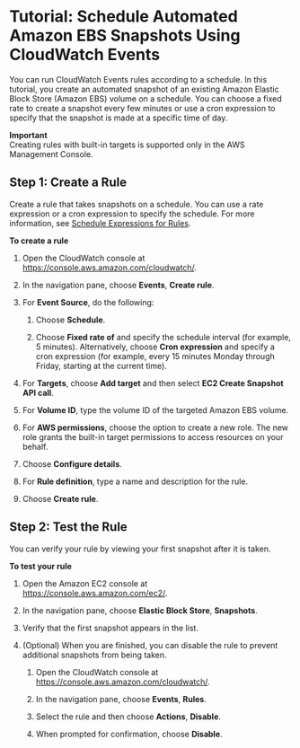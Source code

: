 # Tutorial: Schedule Automated Amazon EBS Snapshots Using CloudWatch Events<a name="TakeScheduledSnapshot"></a>

You can run CloudWatch Events rules according to a schedule\. In this tutorial, you create an automated snapshot of an existing Amazon Elastic Block Store \(Amazon EBS\) volume on a schedule\. You can choose a fixed rate to create a snapshot every few minutes or use a cron expression to specify that the snapshot is made at a specific time of day\.

**Important**  
Creating rules with built\-in targets is supported only in the AWS Management Console\.

## Step 1: Create a Rule<a name="ebs-create-rule"></a>

Create a rule that takes snapshots on a schedule\. You can use a rate expression or a cron expression to specify the schedule\. For more information, see [Schedule Expressions for Rules](ScheduledEvents.md)\.

**To create a rule**

1. Open the CloudWatch console at [https://console\.aws\.amazon\.com/cloudwatch/](https://console.aws.amazon.com/cloudwatch/)\.

1. In the navigation pane, choose **Events**, **Create rule**\.

1. For **Event Source**, do the following:

   1. Choose **Schedule**\.

   1. Choose **Fixed rate of** and specify the schedule interval \(for example, 5 minutes\)\. Alternatively, choose **Cron expression** and specify a cron expression \(for example, every 15 minutes Monday through Friday, starting at the current time\)\.

1. For **Targets**, choose **Add target** and then select **EC2 Create Snapshot API call**\.

1. For **Volume ID**, type the volume ID of the targeted Amazon EBS volume\.

1. For **AWS permissions**, choose the option to create a new role\. The new role grants the built\-in target permissions to access resources on your behalf\.

1. Choose **Configure details**\.

1. For **Rule definition**, type a name and description for the rule\.

1. Choose **Create rule**\.

## Step 2: Test the Rule<a name="ebs-test-rule"></a>

You can verify your rule by viewing your first snapshot after it is taken\.

**To test your rule**

1. Open the Amazon EC2 console at [https://console\.aws\.amazon\.com/ec2/](https://console.aws.amazon.com/ec2/)\.

1. In the navigation pane, choose **Elastic Block Store**, **Snapshots**\.

1. Verify that the first snapshot appears in the list\.

1. \(Optional\) When you are finished, you can disable the rule to prevent additional snapshots from being taken\.

   1. Open the CloudWatch console at [https://console\.aws\.amazon\.com/cloudwatch/](https://console.aws.amazon.com/cloudwatch/)\.

   1. In the navigation pane, choose **Events**, **Rules**\.

   1. Select the rule and then choose **Actions**, **Disable**\.

   1. When prompted for confirmation, choose **Disable**\.